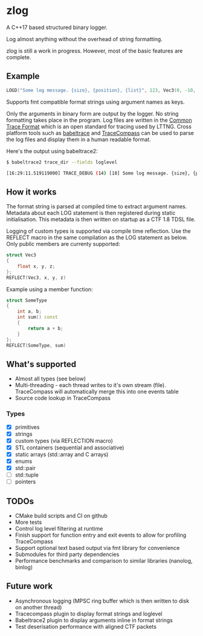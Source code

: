 # zlog

A C++17 based structured binary logger.

Log almost anything without the overhead of string formatting.

zlog is still a work in progress. However, most of the basic features are complete.

## Example

```cpp
LOGD("Some log message. {size}, {position}, {list}", 123, Vec3(0, -10, 5), std::list<int>{2, 4, 5}); 
```

Supports fmt compatible format strings using argument names as keys.
 
Only the arguments in binary form are output by the logger. No string formatting takes place in the program.
Log files are written in the [Common Trace Format](https://diamon.org/ctf) which is an open standard for tracing used by LTTNG.
Cross platform tools such as [babeltrace](https://babeltrace.org) and [TraceCompass](https://www.eclipse.org/tracecompass) can be used to parse the log files and display them in a human readable format.

Here's the output using babeltrace2:  
```sh
$ babeltrace2 trace_dir --fields loglevel

[16:29:11.519119000] TRACE_DEBUG (14) [18] Some log message. {size}, {position}, {list}: { size = 123, position = { x = 0, y = -10, z = 5 }, list_length = 3, list = [ [0] = 2, [1] = 4, [2] = 5 ] }
```

## How it works

The format string is parsed at compiled time to extract argument names. Metadata about each LOG statement is then registered during static initialisation.
This metadata is then written on startup as a CTF 1.8 TDSL file.

Logging of custom types is supported via compile time reflection. Use the REFLECT macro in the same compilation as the LOG statement as below.
Only public members are currenty supported:

```cpp
struct Vec3
{
    float x, y, z;    
};
REFLECT(Vec3, x, y, z)
```

Example using a member function:

```cpp
struct SomeType
{
    int a, b;
    int sum() const
    {
        return a + b;
    }
};
REFLECT(SomeType, sum)
```

## What's supported

* Almost all types (see below)
* Multi-threading - each thread writes to it's own stream (file). TraceCompass will automatically merge this into one events table  
* Source code lookup in TraceCompass

### Types
- [x] primitives
- [x] strings 
- [x] custom types (via REFLECTION macro)
- [x] STL containers (sequential and associative)
- [x] static arrays (std::array and C arrays)
- [x] enums
- [x] std::pair
- [ ] std::tuple
- [ ] pointers

## TODOs
* CMake build scripts and CI on github
* More tests
* Control log level filtering at runtime
* Finish support for function entry and exit events to allow for profiling TraceCompass
* Support optional text based output via fmt library for convenience
* Submodules for third party dependencies
* Performance benchmarks and comparison to similar libraries (nanolog, binlog)

## Future work
* Asynchronous logging (MPSC ring buffer which is then written to disk on another thread)
* Tracecompass plugin to display format strings and loglevel
* Babeltrace2 plugin to display arguments inline in format strings
* Test deserisation performance with aligned CTF packets 
